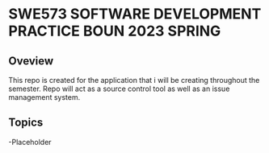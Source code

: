 SWE573 SOFTWARE DEVELOPMENT PRACTICE BOUN 2023 SPRING
=====

## Oveview

This repo is created for the application that i will be creating throughout the semester. Repo will act as a source control tool as well as an issue management system.

## Topics
-Placeholder
